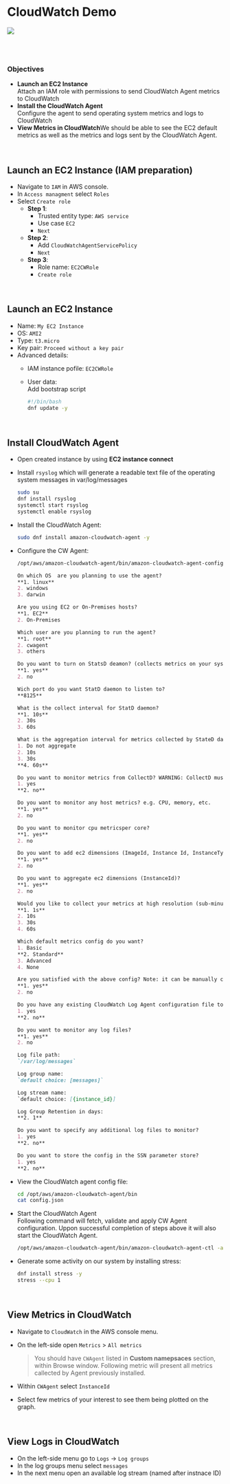 # CloudWatch Demo

![](../img/demo/3.2.CloudWatch-Agent.png)

<br><br>


### Objectives
- **Launch an EC2 Instance**<br>Attach an IAM role with permissions to send CloudWatch Agent metrics to CloudWatch
- **Install the CloudWatch Agent**<br>Configure the agent to send operating system metrics and logs to CloudWatch
- **View Metrics in CloudWatch**We should be able to see the EC2 default metrics as well as the metrics and logs sent by the CloudWatch Agent.

<br>

## Launch an EC2 Instance (IAM preparation)
- Navigate to `IAM` in AWS console.
- In `Access managment` select `Roles`
- Select `Create role`
  - **Step 1**:
    - Trusted entity type: `AWS service`
    - Use case `EC2`
    - `Next`
  - **Step 2**:
    - Add `CloudWatchAgentServicePolicy`
    - `Next`
  - **Step 3**:
    - Role name: `EC2CWRole`
    - `Create role`

<br>

## Launch an EC2 Instance
- Name: `My EC2 Instance`
- OS: `AMI2`
- Type: `t3.micro`
- Key pair: `Proceed without a key pair`
- Advanced details:
  - IAM instance pofile: `EC2CWRole`
  - User data:<br>Add bootstrap script 
    
    ```bash
    #!/bin/bash
    dnf update -y
    ```
<br>

## Install CloudWatch Agent
- Open created instance by using **EC2 instance connect**
- Install `rsyslog` which will generate a readable text file of the operating system messages in var/log/messages
    ```sh
    sudo su
    dnf install rsyslog
    systemctl start rsyslog
    systemctl enable rsyslog
    ```

- Install the CloudWatch Agent:
    ```sh
    sudo dnf install amazon-cloudwatch-agent -y
    ```

- Configure the CW Agent:
    ```sh
    /opt/aws/amazon-cloudwatch-agent/bin/amazon-cloudwatch-agent-config-wizard
    ```

    ```md
    On which OS  are you planning to use the agent?
    **1. linux**
    2. windows
    3. darwin

    Are you using EC2 or On-Premises hosts?
    **1. EC2**
    2. On-Premises

    Which user are you planning to run the agent?
    **1. root**
    2. cwagent
    3. others

    Do you want to turn on StatsD deamon? (collects metrics on your system)
    **1. yes**
    2. no

    Wich port do you want StatD daemon to listen to?
    **8125**

    What is the collect interval for StatD daemon?
    **1. 10s**
    2. 30s
    3. 60s

    What is the aggregation interval for metrics collected by StateD daemon?
    1. Do not aggregate
    2. 10s
    3. 30s
    **4. 60s**

    Do you want to monitor metrics from CollectD? WARNING: CollectD must be installed or the Agent will fail to start
    1. yes
    **2. no**

    Do you want to monitor any host metrics? e.g. CPU, memory, etc.
    **1. yes**
    2. no

    Do you want to monitor cpu metricsper core?
    **1. yes**
    2. no

    Do you want to add ec2 dimensions (ImageId, Instance Id, InstanceType, AutoScalingGroupName) into all of your metrics if the info is available
    **1. yes**
    2. no

    Do you want to aggregate ec2 dimensions (InstanceId)?
    **1. yes**
    2. no

    Would you like to collect your metrics at high resolution (sub-minute resolution)? This enable sub-minute resolution for all metrics, but you can customize for specific metrics in the output json file.
    **1. 1s**
    2. 10s
    3. 30s
    4. 60s

    Which default metrics config do you want?
    1. Basic
    **2. Standard**
    3. Advanced
    4. None    

    Are you satisfied with the above config? Note: it can be manually customized after the wizard completes to add additional items.
    **1. yes**
    2. no

    Do you have any existing CloudWatch Log Agent configuration file to import for migration?
    1. yes
    **2. no**

    Do you want to monitor any log files?
    **1. yes**
    2. no

    Log file path:
    `/var/log/messages`

    Log group name:
    `default choice: [messages]`

    Log stream name:
    `default choice: [{instance_id}]

    Log Group Retention in days:
    **2. 1**

    Do you want to specify any additional log files to monitor?
    1. yes
    **2. no**

    Do you want to store the config in the SSN parameter store?
    1. yes
    **2. no**
    ```

- View the CloudWatch agent config file:

    ```sh
    cd /opt/aws/amazon-cloudwatch-agent/bin
    cat config.json
    ```

- Start the CloudWatch Agent<br>Following command will fetch, validate and apply CW Agent configuration. Uppon successful completion of steps above it will also start the CloudWatch Agent.

    ```sh
    /opt/aws/amazon-cloudwatch-agent/bin/amazon-cloudwatch-agent-ctl -a fetch-config -m ec2 -s -c file:/opt/aws/amazon-cloudwatch-agent/bin/config.json
    ```

- Generate some activity on our system by installing stress:

    ```sh
    dnf install stress -y
    stress --cpu 1
    ```

<br>

## View Metrics in CloudWatch
- Navigate to `CloudWatch` in the AWS console menu.
- On the left-side open `Metrics` > `All metrics`
    > You should have `CWAgent` listed in **Custom namepsaces** section, within Browse window. Following metric will present all metrics callected by Agent previously installed.

- Within `CWAgent` select `InstanceId`
- Select few metrics of your interest to see them being plotted on the graph.

<br>

## View Logs in CloudWatch
- On the left-side menu go to `Logs` -> `Log groups`
- In the log groups menu select `messages`
- In the next menu open an available log stream (named after instnace ID)